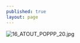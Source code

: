 ```yaml
---
published: true
layout: page
---
```

![16_ATOUT_POPPP_20.jpg]({{site.baseurl}}/data/images/16/atouts/16_ATOUT_POPPP_20.jpg)